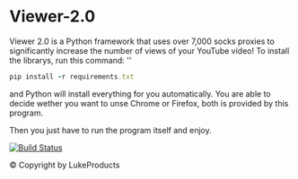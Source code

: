 # Viewer-2.0

Viewer 2.0 is a Python framework that uses  over 7,000 socks proxies to significantly increase the number of views of your YouTube video!
To install the librarys, run this command: '' 
```ruby
pip install -r requirements.txt
```
and Python will install everything for you automatically.
You are able to decide wether you want to unse Chrome or Firefox, both is provided by this program.

Then you just have to run the program itself and enjoy.


[![Build Status](https://avatars.githubusercontent.com/u/73026669?s=400&u=ff813a859606a1f4799382f22029ff30a9818305&v=4)](https://github.com/LukeProducts)

© Copyright by LukeProducts
